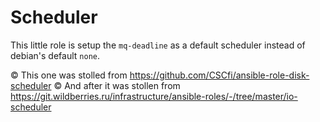 # Scheduler

This little role is setup the `mq-deadline` as a default scheduler instead of debian's default `none`.

© This one was stolled from https://github.com/CSCfi/ansible-role-disk-scheduler
© And after it was stollen from https://git.wildberries.ru/infrastructure/ansible-roles/-/tree/master/io-scheduler